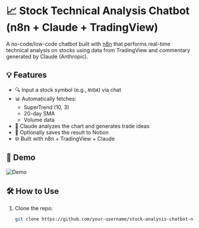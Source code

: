 # 📈 Stock Technical Analysis Chatbot (n8n + Claude + TradingView)

A no-code/low-code chatbot built with [n8n](https://n8n.io/) that performs real-time technical analysis on stocks using data from TradingView and commentary generated by Claude (Anthropic).

## 💡 Features

- 🔍 Input a stock symbol (e.g., `NVDA`) via chat
- 📊 Automatically fetches:
  - SuperTrend (10, 3)
  - 20-day SMA
  - Volume data
- 🧠 Claude analyzes the chart and generates trade ideas
- 📘 Optionally saves the result to Notion
- 🌐 Built with n8n + TradingView + Claude

## 🚀 Demo

![Demo](docs/example-output.png)

## 🛠 How to Use

1. Clone the repo:
   ```bash
   git clone https://github.com/your-username/stock-analysis-chatbot-n8n.git
